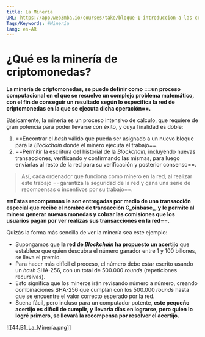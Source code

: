 ```yaml
---
title: La Minería
URL: https://app.web3mba.io/courses/take/bloque-1-introduccion-a-las-criptomonedas/texts/35679182-u3-1-la-mineria
Tags/Keywords: #Minería
lang: es-AR
---
```

# ¿Qué es la minería de criptomonedas?
**La minería de criptomonedas, se puede definir como ==un proceso computacional en el que se resuelve un complejo problema matemático, con el fin de conseguir un resultado según lo especifica la red de criptomonedas en la que se ejecuta dicha operación==.**

Básicamente, la minería es un proceso intensivo de cálculo, que requiere de gran potencia para poder llevarse con éxito, y cuya finalidad es doble:
1.  ==Encontrar el _hash_ válido que pueda ser asignado a un nuevo bloque para la _Blockchain_ donde el minero ejecuta el trabajo==.
2.  ==Permitir la escritura del historial de la _Blockchain_, incluyendo nuevas transacciones, verificando y confirmando las mismas, para luego enviarlas al resto de la red para su verificación y posterior consenso==.

>Así, cada ordenador que funciona como minero en la red, al realizar este trabajo ==garantiza la seguridad de la red y gana una serie de recompensas o incentivos por su trabajo==.

**==Estas recompensas le son entregadas por medio de una transacción especial que recibe el nombre de transacción C_oinbase_, y le permite al minero generar nuevas monedas y cobrar las comisiones que los usuarios pagan por ver realizas sus transacciones en la red==.** 

Quizás la forma más sencilla de ver la minería sea este ejemplo:
- Supongamos que **la red de _Blockchain_ ha propuesto un acertijo** que establece que quien descubra el número ganador entre 1 y 100 billones, se lleva el premio.
- Para hacer más difícil el proceso, el número debe estar escrito usando un _hash_ SHA-256, con un total de 500.000 _rounds_ (repeticiones recursivas).
- Esto significa que los mineros irán revisando número a número, creando combinaciones SHA-256 que cumplan con los 500.000 _rounds_ hasta que se encuentre el valor correcto esperado por la red.
- Suena fácil, pero incluso para un computador potente, **este pequeño acertijo es difícil de cumplir, y llevaría días en lograrse, pero quien lo logré primero, se llevará la recompensa por resolver el acertijo.**

![[44.B1_La_Minería.png]]